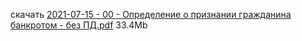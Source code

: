 <!-- [В начало](/docs/index.md) -->

скачать [2021-07-15 - 00 - Определение о признании гражданина банкротом - без ПД.pdf](https://bit.ly/31OeDzY) 33.4Mb

